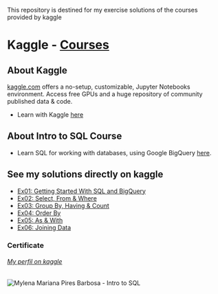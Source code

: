 This repository is destined for my exercise solutions of the courses provided by kaggle 

# Kaggle - [Courses](https://www.kaggle.com/learn/overview "Kaggle - Courses")

## About Kaggle
[kaggle.com](https://www.kaggle.com "Kaggle") offers a no-setup, customizable, Jupyter Notebooks environment. Access free GPUs and a huge repository of community published data & code.
* Learn with Kaggle [here](https://www.kaggle.com/learn/overview "Learn with Kaggle")

## About Intro to SQL Course
* Learn SQL for working with databases, using Google BigQuery [here](https://www.kaggle.com/learn/intro-to-sql "Learn Intro to SQL - Kaggle").

## See my solutions directly on kaggle
* [Ex01: Getting Started With SQL and BigQuery](https://www.kaggle.com/mylenamariana/intro-to-sql-ex01-gettingstartedwithsqlandbigquery "Ex01: Getting Started With SQL and BigQuery")
* [Ex02: Select, From & Where](https://www.kaggle.com/mylenamariana/intro-to-sql-ex02-select-from-where "Ex02: Select, From & Where")
* [Ex03: Group By, Having & Count](https://www.kaggle.com/mylenamariana/intro-to-sql-ex03-groupby-having-count "Ex03: Group By, Having & Count")
* [Ex04: Order By](https://www.kaggle.com/mylenamariana/intro-to-sql-ex04-orderby "Ex04: Order By")
* [Ex05: As & With](https://www.kaggle.com/mylenamariana/intro-to-sql-ex05-as-with "Ex05: As & With")
* [Ex06: Joining Data](https://www.kaggle.com/mylenamariana/intro-to-sql-ex06-joining-data "Ex06: Joining Data")

### Certificate 

###### [My perfil on kaggle](https://www.kaggle.com/mylenamariana/code "My perfil on kaggle")

![Mylena Mariana Pires Barbosa - Intro to SQL](https://user-images.githubusercontent.com/16190760/115875931-1dbe9180-a41c-11eb-8994-d719157f9498.png)

